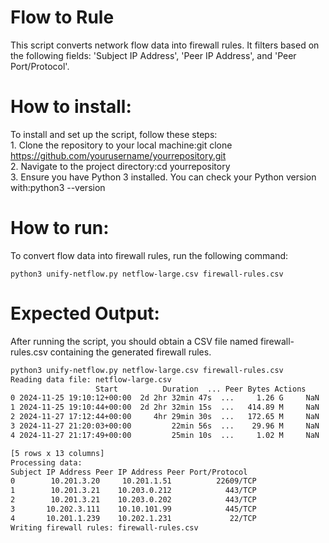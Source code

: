 # Flow to Rule 

This script converts network flow data into firewall rules. It filters based on the following fields: 'Subject IP Address', 'Peer IP Address', and 'Peer Port/Protocol'.

How to install:
====
To install and set up the script, follow these steps:  
	1.	Clone the repository to your local machine:git clone https://github.com/yourusername/yourrepository.git  
	2.	Navigate to the project directory:cd yourrepository  
	3.	Ensure you have Python 3 installed. You can check your Python version with:python3 --version  

How to run:
====
To convert flow data into firewall rules, run the following command:

    python3 unify-netflow.py netflow-large.csv firewall-rules.csv 


Expected Output: 
====

After running the script, you should obtain a CSV file named firewall-rules.csv containing the generated firewall rules.  

   ```sh
python3 unify-netflow.py netflow-large.csv firewall-rules.csv   
Reading data file: netflow-large.csv  
                      Start          Duration  ... Peer Bytes Actions  
0 2024-11-25 19:10:12+00:00  2d 2hr 32min 47s  ...     1.26 G     NaN  
1 2024-11-25 19:10:44+00:00  2d 2hr 32min 15s  ...   414.89 M     NaN  
2 2024-11-27 17:12:44+00:00     4hr 29min 30s  ...   172.65 M     NaN  
3 2024-11-27 21:20:03+00:00         22min 56s  ...    29.96 M     NaN  
4 2024-11-27 21:17:49+00:00         25min 10s  ...     1.02 M     NaN  
  
[5 rows x 13 columns]  
Processing data:  
  Subject IP Address Peer IP Address Peer Port/Protocol  
0        10.201.3.20     10.201.1.51          22609/TCP  
1        10.201.3.21    10.203.0.212            443/TCP  
2        10.201.3.21    10.203.0.202            443/TCP  
3       10.202.3.111    10.10.101.99            445/TCP  
4       10.201.1.239    10.202.1.231             22/TCP  
Writing firewall rules: firewall-rules.csv
 ```
